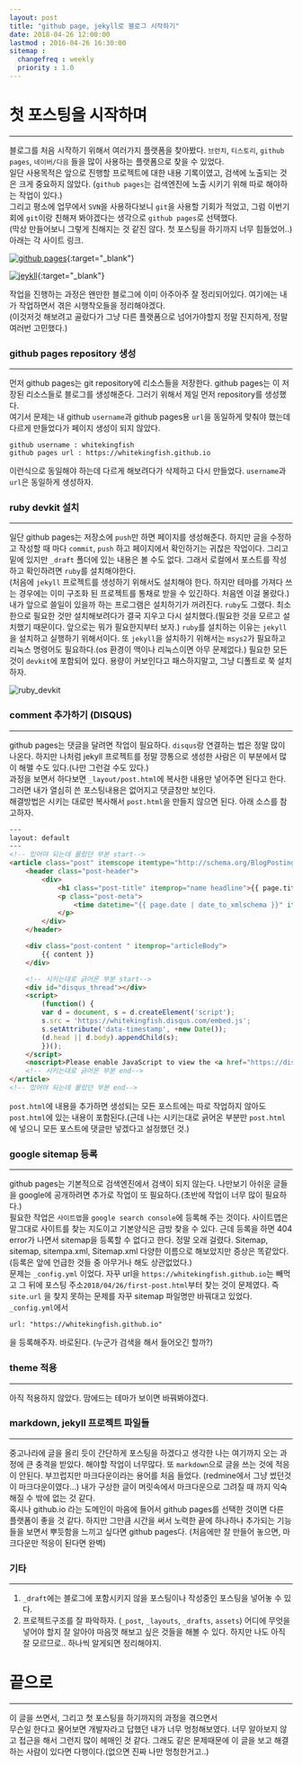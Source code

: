 ```yaml
---
layout: post
title: "github page, jekyll로 블로그 시작하기"
date: 2018-04-26 12:00:00 
lastmod : 2016-04-26 16:30:00
sitemap :
  changefreq : weekly
  priority : 1.0
---
```

# 첫 포스팅을 시작하며
- - -   
블로그를 처음 시작하기 위해서 여러가지 플랫폼을 찾아봤다. `브런치`, `티스토리`, `github pages`, `네이버/다음` 들을 많이 사용하는 플랫폼으로 찾을 수 있었다.  
일단 사용목적은 앞으로 진행할 프로젝트에 대한 내용 기록이였고, 검색에 노출되는 것은 크게 중요하지 않았다. (`github pages`는 검색엔진에 노출 시키기 위해 따로 해야하는 작업이 있다.)  
그리고 평소에 업무에서 `SVN`을 사용하다보니 `git`을 사용할 기회가 적었고, 그럼 이번기회에 `git`이랑 친해져 봐야겠다는 생각으로 `github pages`로 선택했다.  
(막상 만들어보니 그렇게 친해지는 것 같진 않다. 첫 포스팅을 하기까지 너무 힘들었어..)  
아래는 각 사이트 링크.
    
[![github pages](/assets/images/github-pages-examples.png)](https://pages.github.com/){:target="_blank"}
   
[![jeykll](/assets/images/jekyll.png)](https://jekyllrb.com/){:target="_blank"}  

작업을 진행하는 과정은 왠만한 블로그에 이미 아주아주 잘 정리되어있다. 여기에는 내가 작업하면서 겪은 시행착오들을 정리해야겠다.  
(이것저것 해보려고 골랐다가 그냥 다른 플랫폼으로 넘어가야할지 정말 진지하게, 정말 여러번 고민했다.)  
  
### github pages repository 생성
- - -   
먼저 github pages는 git repository에 리소스들을 저장한다. github pages는 이 저장된 리소스들로 블로그를 생성해준다. 그러기 위해서 제일 먼저 repository를 생성했다.  
여기서 문제는 내 github `username`과 github pages용 `url`을 동일하게 맞춰야 했는데 다르게 만들었다가 페이지 생성이 되지 않았다.
```
github username : whitekingfish
github pages url : https://whitekingfish.github.io
```
이런식으로 동일해야 하는데 다르게 해보려다가 삭제하고 다시 만들었다. `username`과 `url`은 동일하게 생성하자.  

### ruby devkit 설치
- - -   
일단 github pages는 저장소에 `push`만 하면 페이지를 생성해준다. 하지만 글을 수정하고 작성할 때 마다 `commit`, `push` 하고 페이지에서 확인하기는 귀찮은 작업이다. 그리고 밑에 있지만 `_draft` 폴더에 있는 내용은 볼 수도 없다. 그래서 로컬에서 포스트를 작성하고 확인하려면 `ruby`를 설치해야한다.   
(처음에 `jekyll` 프로젝트를 생성하기 위해서도 설치해야 한다. 하지만 테마를 가져다 쓰는 경우에는 이미 구조화 된 프로젝트를 통채로 받을 수 있긴하다. 처음엔 이걸 몰랐다.)    
내가 앞으로 쓸일이 있을까 하는 프로그램은 설치하기가 꺼려진다. `ruby`도 그랬다. 최소한으로 필요한 것만 설치해보려다가 결국 지우고 다시 설치했다.(필요한 것을 모르고 설치했기 때문이다. 앞으로는 뭐가 필요한지부터 보자.) `ruby`를 설치하는 이유는 `jekyll`을 설치하고 실행하기 위해서이다. 또 `jekyll`을 설치하기 위해서는 `msys2`가 필요하고 리눅스 명령어도 필요하다.(os 환경이 맥이나 리눅스이면 아무 문제없다.) 필요한 모든 것이 `devkit`에 포함되어 있다. 용량이 커보인다고 패스하지말고, 그냥 디폴트로 쭉 설치하자.   
   
![ruby_devkit](/assets/images/ruby_devkit.jpg)   

### comment 추가하기 (DISQUS)
- - -   
github pages는 댓글을 달려면 작업이 필요하다. `disqus`랑 연결하는 법은 정말 많이 나온다. 하지만 나처럼 jekyll 프로젝트를 정말 깡통으로 생성한 사람은 이 부분에서 많이 해맬 수도 있다.(나만 그런걸 수도 있다.)   
과정을 보면서 하다보면 `_layout/post.html`에 복사한 내용만 넣어주면 된다고 한다. 그러면 내가 열심히 쓴 포스팅내용은 없어지고 댓글창만 보인다.   
해결방법은 시키는 대로만 복사해서 `post.html`을 만들지 않으면 된다. 아래 소스를 참고하자.
```html
---
layout: default
---
<!-- 있어야 되는데 몰랐던 부분 start-->
<article class="post" itemscope itemtype="http://schema.org/BlogPosting">
    <header class="post-header">
        <div>
            <h1 class="post-title" itemprop="name headline">{{ page.title }}</h1>
            <p class="post-meta">
                <time datetime="{{ page.date | date_to_xmlschema }}" itemprop="datePublished">{{ page.date | date_to_long_string }}</time>
            </p>
        </div>
    </header>

    <div class="post-content " itemprop="articleBody">
        {{ content }}
    </div>

    <!-- 시키는대로 긁어온 부분 start-->
    <div id="disqus_thread"></div>
    <script>
        (function() {
        var d = document, s = d.createElement('script');
        s.src = 'https://whitekingfish.disqus.com/embed.js';
        s.setAttribute('data-timestamp', +new Date());
        (d.head || d.body).appendChild(s);
        })();
    </script>
    <noscript>Please enable JavaScript to view the <a href="https://disqus.com/?ref_noscript">comments powered by Disqus.</a></noscript>
    <!-- 시키는대로 긁어온 부분 end-->
</article>
<!-- 있어야 되는데 몰랐던 부분 end-->
```
`post.html`에 내용을 추가하면 생성되는 모든 포스트에는 따로 작업하지 않아도 `post.html`에 있는 내용이 포함된다.(근데 나는 시키는대로 긁어온 부분만 `post.html`에 넣으니 모든 포스트에 댓글만 넣겠다고 설정했던 것.)

### google sitemap 등록
- - -    
github pages는 기본적으로 검색엔진에서 검색이 되지 않는다. 나만보기 아쉬운 글들을 google에 공개하려면 추가로 작업이 또 필요하다.(초반에 작업이 너무 많이 필요하다.)   
필요한 작업은 `사이트맵`을 `google search console`에 등록해 주는 것이다. 사이트맵은 말그대로 사이트를 찾는 지도이고 기본양식은 금방 찾을 수 있다. 근데 등록을 하면 404 error가 나면서 sitemap을 등록할 수 없다고 한다. 정말 오래 걸렸다. Sitemap, sitemap, sitempa.xml, Sitemap.xml 다양한 이름으로 해보았지만 증상은 똑같았다.(등록은 앞에 언급한 것들 중 아무거나 해도 상관없었다.)  
문제는 `_config.yml` 이었다. 자꾸 url을 `https://whitekingfish.github.io`는 빼먹고 그 뒤에 포스팅 주소`2018/04/26/first-post.html`부터 찾는 것이 문제였다. 즉 `site.url` 을 찾지 못하는 문제를 자꾸 sitemap 파일명만 바꿔대고 있었다.   
`_config.yml`에서   
```
url: "https://whitekingfish.github.io"
```
을 등록해주자. 바로된다. (누군가 검색을 해서 들어오긴 할까?)    

### theme 적용
- - -    
아직 적용하지 않았다. 맘에드는 테마가 보이면 바꿔봐야겠다.

### markdown, jekyll 프로젝트 파일들
- - -   
중고나라에 글을 올리 듯이 간단하게 포스팅을 하겠다고 생각한 나는 여기까지 오는 과정에 큰 충격을 받았다. 해야할 작업이 너무많다. 또 `markdown`으로 글을 쓰는 것에 적응이 안된다. 부끄럽지만 마크다운이라는 용어를 처음 들었다. (redmine에서 그냥 썼던것이 마크다운이였다...) 내가 구상한 글이 머릿속에서 마크다운으로 그려질 때 까지 익숙해질 수 밖에 없는 것 같다.   
혹시나 github.io 라는 도메인이 마음에 들어서 github pages를 선택한 것이면 다른 플랫폼이 좋을 것 같다. 하지만 그만큼 시간을 써서 노력한 끝에 하나하나 추가되는 기능들을 보면서 뿌듯함을 느끼고 싶다면 github pages다. (처음에만 잘 만들어 놓으면, 마크다운만 적응이 된다면 완벽)   

### 기타
- - -   
1. `_draft`에는 블로그에 포함시키지 않을 포스팅이나 작성중인 포스팅을 넣어놓 수 있다.
2. 프로젝트구조를 잘 파악하자. (`_post`, `_layouts`, `_drafts`, `assets`) 어디에 무엇을 넣어야 할지 잘 알아야 마음껏 해보고 싶은 것들을 해볼 수 있다. 하지만 나도 아직 잘 모르므로.. 하나씩 알게되면 정리해야지.   

# 끝으로
- - -   
이 글을 쓰면서, 그리고 첫 포스팅을 하기까지의 과정을 겪으면서  
무슨일 한다고 물어보면 개발자라고 답했던 내가 너무 멍청해보였다. 너무 알아보지 않고 접근을 해서 그런지 많이 헤매인 것 같다. 그래도 같은 문제때문에 이 글을 보고 해결하는 사람이 있다면 다행이다.(없으면 진짜 나만 멍청한거고..)